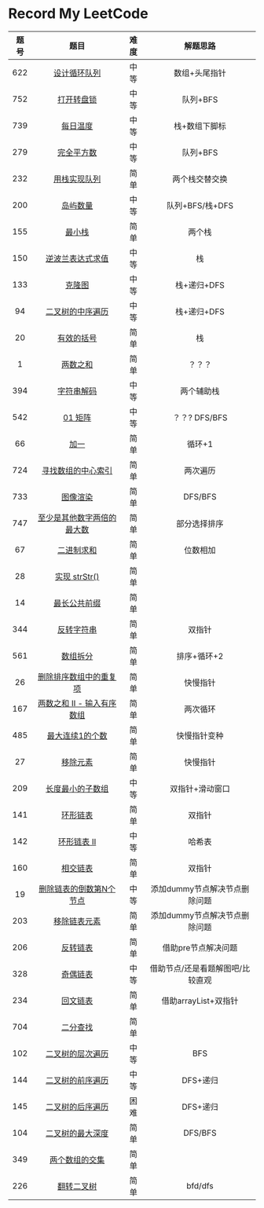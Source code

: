# Record My LeetCode

| 题号 |                             题目                             | 难度 |             解题思路             |
| :--: | :----------------------------------------------------------: | :--: | :------------------------------: |
| 622  | [设计循环队列](https://leetcode-cn.com/problems/design-circular-queue) | 中等 |          数组+头尾指针           |
| 752  | [打开转盘锁](https://leetcode-cn.com/problems/open-the-lock) | 中等 |             队列+BFS             |
| 739  | [每日温度](https://leetcode-cn.com/problems/daily-temperatures) | 中等 |          栈+数组下脚标           |
| 279  | [完全平方数](https://leetcode-cn.com/problems/perfect-squares) | 中等 |             队列+BFS             |
| 232  | [用栈实现队列](https://leetcode-cn.com/problems/implement-queue-using-stacks) | 简单 |          两个栈交替交换          |
| 200  | [岛屿数量](https://leetcode-cn.com/problems/number-of-islands) | 中等 |         队列+BFS/栈+DFS          |
| 155  |     [最小栈](https://leetcode-cn.com/problems/min-stack)     | 简单 |              两个栈              |
| 150  | [逆波兰表达式求值](https://leetcode-cn.com/problems/evaluate-reverse-polish-notation) | 中等 |                栈                |
| 133  |    [克隆图](https://leetcode-cn.com/problems/clone-graph)    | 中等 |           栈+递归+DFS            |
|  94  | [二叉树的中序遍历](https://leetcode-cn.com/problems/binary-tree-inorder-traversal) | 中等 |           栈+递归+DFS            |
|  20  | [有效的括号](https://leetcode-cn.com/problems/valid-parentheses) | 简单 |                栈                |
|  1   |     [两数之和](https://leetcode-cn.com/problems/two-sum)     | 简单 |              ？？？              |
| 394  | [字符串解码](https://leetcode-cn.com/problems/decode-string) | 中等 |            两个辅助栈            |
| 542  |    [01 矩阵](https://leetcode-cn.com/problems/01-matrix)     | 中等 |          ？？? DFS/BFS           |
|  66  |      [加一](https://leetcode-cn.com/problems/plus-one)       | 简单 |              循环+1              |
| 724  | [寻找数组的中心索引](https://leetcode-cn.com/problems/find-pivot-index) | 简单 |             两次遍历             |
| 733  |   [图像渲染](https://leetcode-cn.com/problems/flood-fill)    | 简单 |             DFS/BFS              |
| 747  | [至少是其他数字两倍的最大数](https://leetcode-cn.com/problems/largest-number-at-least-twice-of-others) | 简单 |           部分选择排序           |
|  67  |  [二进制求和](https://leetcode-cn.com/problems/add-binary)   | 简单 |             位数相加             |
|  28  | [实现 strStr()](https://leetcode-cn.com/problems/implement-strstr) | 简单 |                                  |
|  14  | [最长公共前缀](https://leetcode-cn.com/problems/longest-common-prefix) | 简单 |                                  |
| 344  | [反转字符串](https://leetcode-cn.com/problems/reverse-string) | 简单 |              双指针              |
| 561  | [数组拆分 ](https://leetcode-cn.com/problems/array-partition-i) | 简单 |           排序+循环+2            |
|  26  | [删除排序数组中的重复项](https://leetcode-cn.com/problems/remove-duplicates-from-sorted-array) | 简单 |             快慢指针             |
| 167  | [两数之和 II - 输入有序数组](https://leetcode-cn.com/problems/two-sum-ii-input-array-is-sorted) | 简单 |             两次循环             |
| 485  | [最大连续1的个数](https://leetcode-cn.com/problems/max-consecutive-ones) | 简单 |           快慢指针变种           |
|  27  | [移除元素](https://leetcode-cn.com/problems/remove-element)  | 简单 |             快慢指针             |
| 209  | [长度最小的子数组](https://leetcode-cn.com/problems/minimum-size-subarray-sum) | 中等 |         双指针+滑动窗口          |
| 141  | [环形链表](https://leetcode-cn.com/problems/linked-list-cycle) | 简单 |              双指针              |
| 142  | [环形链表 II](https://leetcode-cn.com/problems/linked-list-cycle-ii) | 中等 |              哈希表              |
| 160  | [相交链表](https://leetcode-cn.com/problems/intersection-of-two-linked-lists) | 简单 |              双指针              |
|  19  | [删除链表的倒数第N个节点](https://leetcode-cn.com/problems/remove-nth-node-from-end-of-list) | 中等 |  添加dummy节点解决节点删除问题   |
| 203  | [移除链表元素](https://leetcode-cn.com/problems/remove-linked-list-elements) | 简单 |  添加dummy节点解决节点删除问题   |
| 206  | [反转链表](https://leetcode-cn.com/problems/reverse-linked-list) | 简单 |       借助pre节点解决问题        |
| 328  | [奇偶链表](https://leetcode-cn.com/problems/odd-even-linked-list) | 中等 | 借助节点/还是看题解图吧/比较直观 |
| 234  | [回文链表](https://leetcode-cn.com/problems/palindrome-linked-list) | 简单 |       借助arrayList+双指针       |
| 704  |  [二分查找](https://leetcode-cn.com/problems/binary-search)  | 简单 |                                  |
| 102  | [二叉树的层次遍历](https://leetcode-cn.com/problems/binary-tree-level-order-traversal) | 中等 |               BFS                |
| 144  | [二叉树的前序遍历](https://leetcode-cn.com/problems/binary-tree-preorder-traversal) | 中等 |             DFS+递归             |
| 145  | [二叉树的后序遍历](https://leetcode-cn.com/problems/binary-tree-postorder-traversal) | 困难 |             DFS+递归             |
| 104  | [二叉树的最大深度](https://leetcode-cn.com/problems/maximum-depth-of-binary-tree) | 简单 |             DFS/BFS              |
| 349  | [两个数组的交集](https://leetcode-cn.com/problems/intersection-of-two-arrays) | 简单 |                                  |
| 226  | [翻转二叉树](https://leetcode-cn.com/problems/invert-binary-tree) | 简单 |             bfd/dfs              |
